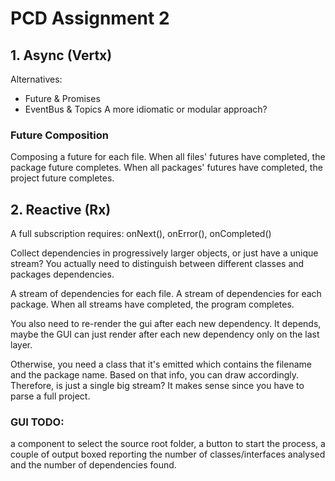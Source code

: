 
# PCD Assignment 2

## 1. Async (Vertx)
Alternatives: 
* Future & Promises
* EventBus & Topics
A more idiomatic or modular approach?

### Future Composition
Composing a future for each file. 
When all files' futures have completed, the package future completes.
When all packages' futures have completed, the project future completes. 

## 2. Reactive (Rx)
A full subscription requires: onNext(), onError(), onCompleted()

Collect dependencies in progressively larger objects, or just have a unique stream?
You actually need to distinguish between different classes and packages dependencies.

A stream of dependencies for each file.
A stream of dependencies for each package.
When all streams have completed, the program completes.

You also need to re-render the gui after each new dependency.
It depends, maybe the GUI can just render after each new dependency only on the last layer. 

Otherwise, you need a class that it's emitted which contains the filename and the package name. 
Based on that info, you can draw accordingly. Therefore, is just a single big stream?
It makes sense since you have to parse a full project. 

### GUI TODO: 
a component to select the source root folder,
a button to start the process, 
a couple of output boxed reporting the number of classes/interfaces analysed and the number of dependencies found.




